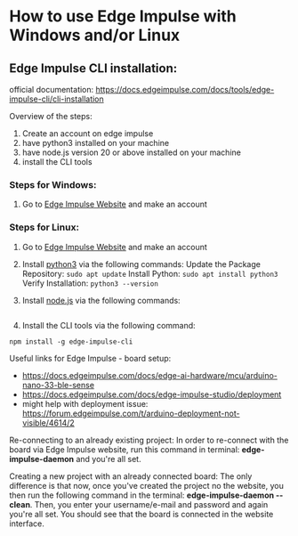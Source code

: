 # How to use Edge Impulse with Windows and/or Linux


## Edge Impulse CLI installation:

official documentation: https://docs.edgeimpulse.com/docs/tools/edge-impulse-cli/cli-installation

Overview of the steps:
1. Create an account on edge impulse
2. have python3 installed on your machine
3. have node.js version 20 or above installed on your machine
4. install the CLI tools

### Steps for Windows:

1. Go to [Edge Impulse Website](https://studio.edgeimpulse.com/login) and make an account

### Steps for Linux:

1. Go to [Edge Impulse Website](https://studio.edgeimpulse.com/login) and make an account
2. Install [python3](https://phoenixnap.com/kb/how-to-install-python-3-ubuntu) via the following commands:
Update the Package Repository: ```sudo apt update```
Install Python: ```sudo apt install python3```
Verify Installation: ```python3 --version```

3. Install [node.js]() via the following commands:
```
```
4. Install the CLI tools via the following command: 
```
npm install -g edge-impulse-cli
```



Useful links for Edge Impulse - board setup:
- https://docs.edgeimpulse.com/docs/edge-ai-hardware/mcu/arduino-nano-33-ble-sense
- https://docs.edgeimpulse.com/docs/edge-impulse-studio/deployment
- might help with deployment issue: https://forum.edgeimpulse.com/t/arduino-deployment-not-visible/4614/2

Re-connecting to an already existing project:
  In order to re-connect with the board via Edge Impulse website, run this command in terminal: **edge-impulse-daemon** and you're all set.

Creating a new project with an already connected board:
  The only difference is that now, once you've created the project no the website, you then run the following command in the terminal: **edge-impulse-daemon --clean**. Then, you enter your username/e-mail and password and again you're all set. You should see that the board is connected in the website interface.
